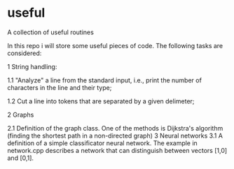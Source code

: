 # useful
A collection of useful routines

In this repo i will store some useful pieces of code. The following tasks are considered:

1 String handling:

  1.1 "Analyze" a line from the standard input, i.e., print the number of characters in the line and their type;

  1.2 Cut a line into tokens that are separated by a given delimeter;

2 Graphs

  2.1 Definition of the graph class. One of the methods is Dijkstra's algorithm (finding the shortest path in a non-directed graph)
3 Neural networks
  3.1 A definition of a simple classificator neural network. The example in network.cpp describes a network that can distinguish
      between vectors [1,0] and [0,1].
